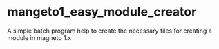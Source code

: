 # mangeto1_easy_module_creator
A simple batch program help to create the necessary files for creating a module in magneto 1.x
